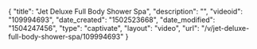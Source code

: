 {
    "title": "Jet Deluxe Full Body Shower Spa",
    "description": "",
    "videoid": "109994693",
    "date_created": "1502523668",
    "date_modified": "1504247456",
    "type": "captivate",
    "layout": "video",
    "url": "\/v\/jet-deluxe-full-body-shower-spa\/109994693"
}